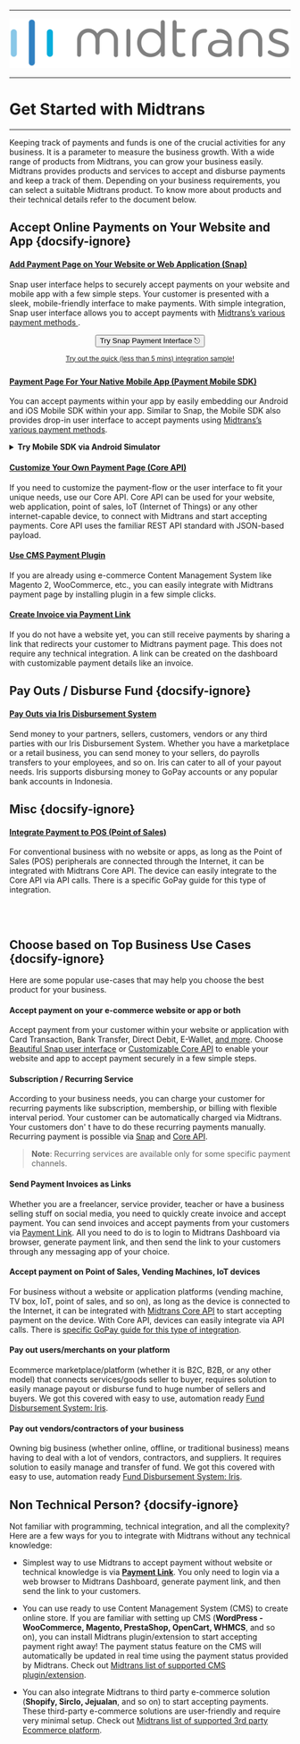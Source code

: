 <hr>

[![Midtrans Logo](/asset/image/main/midtrans-logo.svg ":size=220")](https://midtrans.com)<hr>

# Get Started with Midtrans

<hr>
Keeping track of payments and funds is one of the crucial activities for any business. It is a parameter to measure the business growth. With a wide range of products from Midtrans, you can grow your business easily. Midtrans provides products and services to accept and disburse payments and keep a track of them. Depending on your business requirements, you can select a suitable Midtrans product. 
To know more about products and their technical details refer to the document below.

<!-- TODO: add more image for each product so it doesn't look to plain? -->

## Accept Online Payments on Your Website and App {docsify-ignore}

<div class="my-card">

#### [Add Payment Page on Your Website or Web Application (Snap)](/en/snap/overview.md)

Snap user interface helps to securely accept payments on your website and mobile app with a few simple steps. Your customer is presented with a sleek, mobile-friendly interface to make payments. With simple integration, Snap user interface allows you to accept payments with [Midtrans’s various payment methods ](https://midtrans.com/payments).
<br> <!-- TODO: use better CORS proxy, cors-anywhere is limited per referrer domain  -->

<p style="text-align: center;">
  <button onclick="
  event.target.innerText = `Processing...`;
  var reqHeaders = new Headers();
  reqHeaders.append('Accept', 'application/json');
  reqHeaders.append('Content-Type', 'application/json');
  reqHeaders.append('Authorization', 'Basic '+btoa('SB-Mid-server-GwUP_WGbJPXsDzsNEBRs8IYA:'));
  var reqOpts = {
    method: 'POST',
    headers: reqHeaders,
    body: JSON.stringify({
      'transaction_details':{
        'order_id':'demo-docs-main-'+Math.round((new Date()).getTime()/1),
        'gross_amount':10000
      },
      'credit_card':{
        'secure':true
      }
    })
  };
  fetch('https://cors-anywhere.herokuapp.com/https://app.sandbox.midtrans.com/snap/v1/transactions', reqOpts)
    .then(res=>res.json())
    .then(res=>{
      let snapToken = res.token;
      snap.pay(snapToken,{
        onSuccess: function(res){ console.log('Snap result:',res) },
        onPending: function(res){ console.log('Snap result:',res) },
        onError: function(res){ console.log('Snap result:',res) },
      });
    })
    .catch( e=>{ console.error(e); window.open('https://demo.midtrans.com', '_blank'); } )
    .finally( e=>{ event.target.innerText = `Pay with Snap ⎋` })
  " class="my-btn">Try Snap Payment Interface ⎋</button>
</p>
<div style="text-align: center;">

<sup>[Try out the quick (less than 5 mins) integration sample!](/en/snap/interactive-demo.md)</sup>

</div>
</div>

<div class="my-card">

#### [Payment Page For Your Native Mobile App (Payment Mobile SDK)](https://mobile-docs.midtrans.com)

You can accept payments within your app by easily embedding our Android and iOS Mobile SDK within your app. Similar to Snap, the Mobile SDK also provides drop-in user interface to accept payments using [Midtrans’s various payment methods](https://midtrans.com/payments).

<details>
<summary><b>Try Mobile SDK via Android Simulator</b></summary>
<article>
<div style="text-align: center;">
<iframe src="https://appetize.io/embed/9r0b89zu862f8eu1ukd0ecpgxc?device=nexus5&scale=75&orientation=portrait&osVersion=8.1"width="300px" height="600px" frameborder="0" scrolling="no"></iframe>
</div>
</article>
</details>
</div>

<div class="my-card">

#### [Customize Your Own Payment Page (Core API)](/en/core-api/overview.md)

If you need to customize the payment-flow or the user interface to fit your unique needs, use our Core API. Core API can be used for your website, web application, point of sales, IoT (Internet of Things) or any other internet-capable device, to connect with Midtrans and start accepting payments. Core API uses the familiar REST API standard with JSON-based payload.

</div>

<div class="my-card">

#### [Use CMS Payment Plugin](/en/snap/with-plugins.md)

If you are already using e-commerce Content Management System like Magento 2, WooCommerce, etc., you can easily integrate with Midtrans payment page by installing plugin in a few simple clicks.

</div>

<div class="my-card">

#### [Create Invoice via Payment Link](/en/payment-link/overview.md)

If you do not have a website yet, you can still receive payments by sharing a link that redirects your customer to Midtrans payment page. This does not require any technical integration. A link can be created on the dashboard with customizable payment details like an invoice.

</div>

## Pay Outs / Disburse Fund {docsify-ignore}

<div class="my-card">

#### [Pay Outs via Iris Disbursement System](https://iris-docs.midtrans.com/)

Send money to your partners, sellers, customers, vendors or any third parties with our Iris Disbursement System. Whether you have a marketplace or a retail business, you can send money to your sellers, do payrolls transfers to your employees, and so on. Iris can cater to all of your payout needs. Iris supports disbursing money to GoPay accounts or any popular bank accounts in Indonesia.

</div>

## Misc {docsify-ignore}

<!-- TODO: write this page -->
<div class="my-card">

<!-- #### [Integrate Payment to POS](/en/pos/overview.md) -->

#### [Integrate Payment to POS (Point of Sales)](#accept-payment-on-point-of-sales-vending-machines-iot-devices)

For conventional business with no website or apps, as long as the Point of Sales (POS) peripherals are connected through the Internet, it can be integrated with Midtrans Core API. The device can easily integrate to the Core API via API calls. There is a specific GoPay guide for this type of integration.

</div>

<br> <br>

## Choose based on Top Business Use Cases {docsify-ignore}

Here are some popular use-cases that may help you choose the best product for your business.

#### Accept payment on your e-commerce website or app or both

Accept payment from your customer within your website or application with Card Transaction, Bank Transfer, Direct Debit, E-Wallet, [and more](https://midtrans.com/payments). Choose [Beautiful Snap user interface](/en/snap/overview.md) or [Customizable Core API](/en/core-api/overview.md) to enable your website and app to accept payment securely in a few simple steps.

#### Subscription / Recurring Service

According to your business needs, you can charge your customer for recurring payments like subscription, membership, or billing with flexible interval period. Your customer can be automatically charged via Midtrans. Your customers don' t have to do these recurring payments manually. Recurring payment is possible via [Snap](/en/snap/advanced-feature.md#recurring-subscription-card-transaction) and [Core API](/en/core-api/advanced-features.md#recurringone-click-transaction).

> **Note**: Recurring services are available only for some specific payment channels.

#### Send Payment Invoices as Links

<!-- <TODO: elaborate payment link or maybe also selly?> -->

Whether you are a freelancer, service provider, teacher or have a business selling stuff on social media, you need to quickly create invoice and accept payment. You can send invoices and accept payments from your customers via [Payment Link](/en/payment-link/overview.md). All you need to do is to login to Midtrans Dashboard via browser, generate payment link, and then send the link to your customers through any messaging app of your choice.

#### Accept payment on Point of Sales, Vending Machines, IoT devices

For business without a website or application platforms (vending machine, TV box, IoT, point of sales, and so on), as long as the device is connected to the Internet, it can be integrated with [Midtrans Core API](/en/core-api/overview.md) to start accepting payment on the device. With Core API, devices can easily integrate via API calls. There is [specific GoPay guide for this type of integration](https://midtrans-advanced-faq.netlify.com/#/partner-gopay-pos).

#### Pay out users/merchants on your platform

<!-- <TODO: elaborate iris> -->

Ecommerce marketplace/platform (whether it is B2C, B2B, or any other model) that connects services/goods seller to buyer, requires solution to easily manage payout or disburse fund to huge number of sellers and buyers. We got this covered with easy to use, automation ready [Fund Disbursement System: Iris](https://midtrans.com/iris).

#### Pay out vendors/contractors of your business

<!-- <TODO: elaborate iris> -->

Owning big business (whether online, offline, or traditional business) means having to deal with a lot of vendors, contractors, and suppliers. It requires solution to easily manage and transfer of fund. We got this covered with easy to use, automation ready [Fund Disbursement System: Iris](https://midtrans.com/iris).

<!-- < TODO:Add More Use Case> -->
<!-- Case Topup -->

## Non Technical Person? {docsify-ignore}

<!-- <TODO: elaborate plugin, payment link, or snap plugin for non-dev reader> -->

Not familiar with programming, technical integration, and all the complexity? Here are a few ways for you to integrate with Midtrans without any technical knowledge:

- Simplest way to use Midtrans to accept payment without website or technical knowledge is via [**Payment Link**](/en/payment-link/overview.md). You only need to login via a web browser to Midtrans Dashboard, generate payment link, and then send the link to your customers.

- You can use ready to use Content Management System (CMS) to create online store. If you are familiar with setting up CMS (**WordPress - WooCommerce, Magento, PrestaShop, OpenCart, WHMCS**, and so on), you can install Midtrans plugin/extension to start accepting payment right away! The payment status feature on the CMS will automatically be updated in real time using the payment status provided by Midtrans. Check out [Midtrans list of supported CMS plugin/extension](/en/snap/with-plugins.md).

- You can also integrate Midtrans to third party e-commerce solution (**Shopify, Sirclo, Jejualan**, and so on) to start accepting payments. These third-party e-commerce solutions are user-friendly and require very minimal setup. Check out [Midtrans list of supported 3rd party Ecommerce platform](/en/snap/platform/overview.md).
